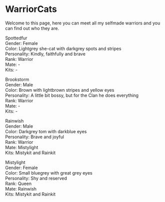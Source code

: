 # WarriorCats

Welcome to this page, here you can meet all my selfmade warriors and you can find out who they are.

Spottedfur<br>
Gender: Female<br>
Color: Lightgrey she-cat with darkgrey spots and stripes<br>
Personality: Kindly, faithfully and brave<br>
Rank: Warrior<br>
Mate: - <br>
Kits: - <br>

Brookstorm<br>
Gender: Male<br>
Color: Brown with lightbrown stripes and yellow eyes<br>
Personality: A little bit bossy, but for the Clan he does everything<br>
Rank: Warrior<br>
Mate: -<br>
Kits: -<br>

Rainwish<br>
Gender: Male<br>
Color: Darkgrey tom with darkblue eyes<br>
Personality: Brave and joyful<br>
Rank: Warrior<br>
Mate: Mistylight<br>
Kits: Mistykit and Rainkit<br>

Mistylight<br>
Gender: Female<br>
Color: Small bluegrey with great grey eyes<br>
Personality: Shy and reserved<br>
Rank: Queen<br>
Mate: Rainwish<br>
Kits: Mistykit and Rainkit<br>

